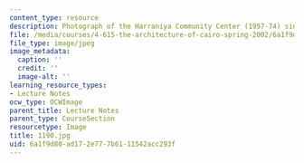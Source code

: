 ```yaml
---
content_type: resource
description: Photograph of the Harraniya Community Center (1957-74) side facade.
file: /media/courses/4-615-the-architecture-of-cairo-spring-2002/6a1f9d80ad172e777b6111542acc293f_1190.jpg
file_type: image/jpeg
image_metadata:
  caption: ''
  credit: ''
  image-alt: ''
learning_resource_types:
- Lecture Notes
ocw_type: OCWImage
parent_title: Lecture Notes
parent_type: CourseSection
resourcetype: Image
title: 1190.jpg
uid: 6a1f9d80-ad17-2e77-7b61-11542acc293f
---
```

